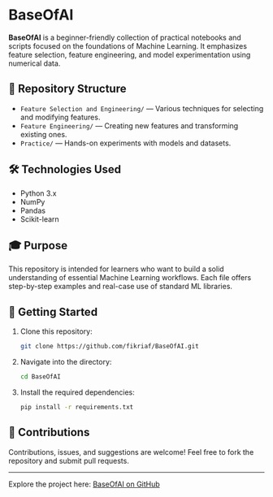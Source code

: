 
# BaseOfAI

**BaseOfAI** is a beginner-friendly collection of practical notebooks and scripts focused on the foundations of Machine Learning. It emphasizes feature selection, feature engineering, and model experimentation using numerical data.

## 📂 Repository Structure

- `Feature Selection and Engineering/` — Various techniques for selecting and modifying features.
- `Feature Engineering/` — Creating new features and transforming existing ones.
- `Practice/` — Hands-on experiments with models and datasets.

## 🛠 Technologies Used

- Python 3.x
- NumPy
- Pandas
- Scikit-learn

## 🎓 Purpose

This repository is intended for learners who want to build a solid understanding of essential Machine Learning workflows. Each file offers step-by-step examples and real-case use of standard ML libraries.

## 🚀 Getting Started

1. Clone this repository:
   ```bash
   git clone https://github.com/fikriaf/BaseOfAI.git
   ```
2. Navigate into the directory:
   ```bash
   cd BaseOfAI
   ```
3. Install the required dependencies:
   ```bash
   pip install -r requirements.txt
   ```


## 🙌 Contributions

Contributions, issues, and suggestions are welcome! Feel free to fork the repository and submit pull requests.

---

Explore the project here: [BaseOfAI on GitHub](https://github.com/fikriaf/BaseOfAI)

